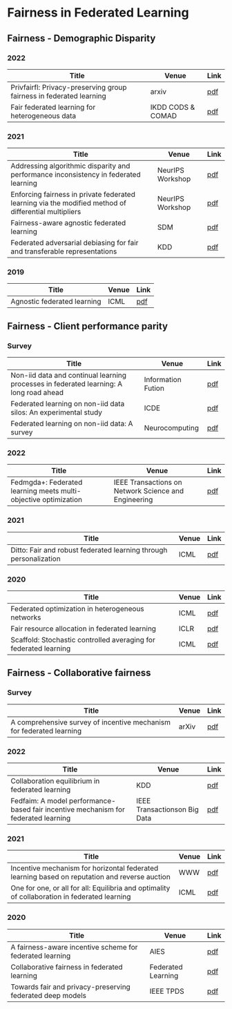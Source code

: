 # Fairness in Federated Learning


## Fairness - Demographic Disparity
### 2022
| Title                                                        | Venue      | Link                                        
| ------------------------------------------------------------ | ---------- |---------------------------------------------
 | Privfairfl: Privacy-preserving group fairness in federated learning | arxiv | [pdf](https://arxiv.org/pdf/2205.11584v1.pdf) 
| Fair federated learning for heterogeneous data | IKDD CODS & COMAD | [pdf](https://dl.acm.org/doi/fullHtml/10.1145/3493700.3493750)


### 2021
| Title                                                        | Venue      | Link                                        
| ------------------------------------------------------------ | ---------- |---------------------------------------------
 | Addressing algorithmic disparity and performance inconsistency in federated learning| NeurIPS Workshop| [pdf](https://arxiv.org/pdf/2108.08435.pdf)
 |Enforcing fairness in private federated learning via the modified method of differential multipliers| NeurIPS Workshop| [pdf](https://arxiv.org/abs/2109.08604)
 | Fairness-aware agnostic federated learning | SDM|[pdf](https://arxiv.org/pdf/2010.05057.pdf)
 | Federated adversarial debiasing for fair and  transferable representations| KDD| [pdf](https://dl.acm.org/doi/pdf/10.1145/3447548.3467281)
 
 
 ### 2019 
| Title                                                        | Venue      | Link                                        
| ------------------------------------------------------------ | ---------- |--------------------------------------------- 
 |Agnostic federated learning | ICML| [pdf](http://proceedings.mlr.press/v97/mohri19a/mohri19a.pdf)
 
 
 ## Fairness - Client performance parity
 
 ### Survey
| Title                                                        | Venue      | Link                                        
| ------------------------------------------------------------ | ---------- |---------------------------------------------
|Non-iid data and continual learning processes in federated learning: A long road ahead| Information Fution| [pdf](https://arxiv.org/pdf/2111.13394.pdf)
|Federated learning on non-iid data silos: An experimental study | ICDE|[pdf](https://arxiv.org/pdf/2102.02079.pdf)
|Federated learning on non-iid data: A survey | Neurocomputing | [pdf](https://arxiv.org/pdf/2106.06843.pdf)


### 2022
| Title                                                        | Venue      | Link                                        
| ------------------------------------------------------------ | ---------- |---------------------------------------------
|Fedmgda+: Federated learning meets multi-objective optimization | IEEE Transactions on Network Science and Engineering| [pdf](https://arxiv.org/pdf/2006.11489.pdf)


### 2021
| Title                                                        | Venue      | Link                                        
| ------------------------------------------------------------ | ---------- |---------------------------------------------
|Ditto: Fair and robust federated learning through personalization| ICML | [pdf](http://proceedings.mlr.press/v139/li21h/li21h.pdf)


 ### 2020
| Title                                                        | Venue      | Link                                        
| ------------------------------------------------------------ | ---------- |---------------------------------------------
|Federated optimization in heterogeneous networks| ICML| [pdf](https://arxiv.org/pdf/1812.06127.pdf)
|Fair resource allocation in federated learning | ICLR | [pdf](https://arxiv.org/pdf/1905.10497.pdf)
| Scaffold: Stochastic controlled averaging for federated learning| ICML | [pdf](https://arxiv.org/pdf/1910.06378.pdf)


## Fairness - Collaborative fairness

### Survey
| Title                                                        | Venue      | Link                                        
| ------------------------------------------------------------ | ---------- |---------------------------------------------
|A comprehensive survey of incentive mechanism for federated learning| arXiv | [pdf](https://arxiv.org/pdf/2106.15406.pdf)


### 2022
| Title                                                        | Venue      | Link                                        
| ------------------------------------------------------------ | ---------- |---------------------------------------------
|Collaboration equilibrium in federated learning| KDD | [pdf](https://arxiv.org/pdf/2108.07926.pdf)
| Fedfaim: A model performance-based fair incentive mechanism for federated learning| IEEE Transactionson Big Data| [pdf](https://ieeexplore.ieee.org/document/9797864)



### 2021
| Title                                                        | Venue      | Link                                        
| ------------------------------------------------------------ | ---------- |---------------------------------------------
|Incentive mechanism for horizontal federated learning based on reputation and reverse auction | WWW | [pdf](https://dl.acm.org/doi/10.1145/3442381.3449888)
| One for one, or all for all: Equilibria and optimality of collaboration in federated learning | ICML | [pdf](https://arxiv.org/pdf/2103.03228.pdf)
 
 
 ### 2020
| Title                                                        | Venue      | Link                                        
| ------------------------------------------------------------ | ---------- |---------------------------------------------
|A fairness-aware incentive scheme for federated learning| AIES | [pdf](https://dl.acm.org/doi/10.1145/3375627.3375840)
| Collaborative fairness in federated learning | Federated Learning | [pdf](https://arxiv.org/pdf/2008.12161.pdf)
| Towards fair and privacy-preserving federated deep models | IEEE TPDS | [pdf](https://arxiv.org/pdf/1906.01167.pdf)

